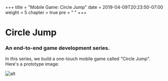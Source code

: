 +++
title = "Mobile Game: Circle Jump"
date = 2019-04-09T20:23:50-07:00
weight = 5
chapter = true
pre = "<i class='far fa-circle fa-fw'></i> "
+++

# <i class="far fa-circle"></i> Circle Jump

### An end-to-end game development series.

In this series, we build a one-touch mobile game called "Circle Jump". Here's a prototype image:

![alt](/godot_recipes/img/jump.gif)